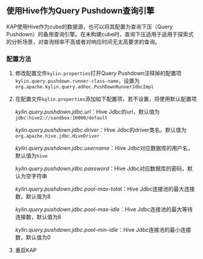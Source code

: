 ## 使用Hive作为Query Pushdown查询引擎

KAP使用Hive作为cube的数据源，也可以将其配置为查询下压（Query Pushdown）的备用查询引擎。在未构建cube时，查询下压适用于适用于探索式的分析场景，对查询频率不高或者对响应时间无太高要求的查询。

### 配置方法
1. 修改配置文件`kylin.properties`打开Query Pushdown注释掉的配置项`kylin.query.pushdown.runner-class-name`，设置为`org.apache.kylin.query.adhoc.PushDownRunnerJdbcImpl`

2. 在配置文件`kylin.properties`添加如下配置项，若不设置，将使用默认配置项

   *kylin.query.pushdown.jdbc.url*：Hive Jdbc的url，默认值为`jdbc:hive2://sandbox:10000/default`
   
   *kylin.query.pushdown.jdbc.driver*：Hive Jdbc的driver类名，默认值为`org.apache.hive.jdbc.HiveDriver`
   
   *kylin.query.pushdown.jdbc.username*：Hive Jdbc对应数据库的用户名，默认值为`hive`
   
   *kylin.query.pushdown.jdbc.password*：Hive Jdbc对应数据库的密码，默认为空字符串
   
   *kylin.query.pushdown.jdbc.pool-max-total*：Hive Jdbc连接池的最大连接数，默认值为8
   
   *kylin.query.pushdown.jdbc.pool-max-idle*：Hive Jdbc连接池的最大等待连接数，默认值为8
   
   *kylin.query.pushdown.jdbc.pool-min-idle*：Hive Jdbc连接池的最小连接数，默认值为0

3. 重启KAP
